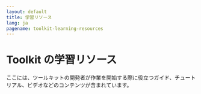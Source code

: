 ```yaml
---
layout: default
title: 学習リソース
lang: ja
pagename: toolkit-learning-resources
---
```


# Toolkit の学習リソース

ここには、ツールキットの開発者が作業を開始する際に役立つガイド、チュートリアル、ビデオなどのコンテンツが含まれています。
